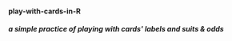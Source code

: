 #### play-with-cards-in-R
##### a simple practice of playing with cards' labels and suits &amp; odds 


